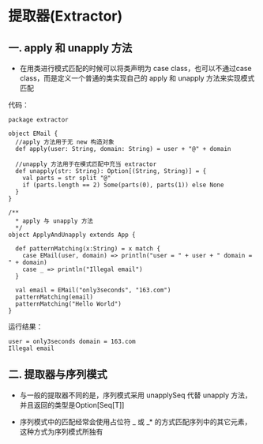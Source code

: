 # 提取器(Extractor)

## 一. apply 和 unapply 方法

- 在用类进行模式匹配的时候可以将类声明为 case class，也可以不通过case class，而是定义一个普通的类实现自己的 apply 和 unapply 方法来实现模式匹配

代码：

```scaka
package extractor

object EMail {
  //apply 方法用于无 new 构造对象
  def apply(user: String, domain: String) = user + "@" + domain

  //unapply 方法用于在模式匹配中充当 extractor
  def unapply(str: String): Option[(String, String)] = {
    val parts = str split "@"
    if (parts.length == 2) Some(parts(0), parts(1)) else None
  }
}

/**
  * apply 与 unapply 方法
  */
object ApplyAndUnapply extends App {

  def patternMatching(x:String) = x match {
    case EMail(user, domain) => println("user = " + user + " domain = " + domain)
    case _ => println("Illegal email")
  }

  val email = EMail("only3seconds", "163.com")
  patternMatching(email)
  patternMatching("Hello World")
}
```

运行结果：

```
user = only3seconds domain = 163.com
Illegal email
```

## 二. 提取器与序列模式

- 与一般的提取器不同的是，序列模式采用 unapplySeq 代替 unapply 方法，并且返回的类型是Option[Seq[T]] 

- 序列模式中的匹配经常会使用占位符 _ 或 _* 的方式匹配序列中的其它元素，这种方式为序列模式所独有